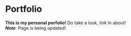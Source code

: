 # Portfolio 
<b>This is my personal porfolio! </b> Do take a look, link in about! <br>
<i><b>Note</b>:</i> Page is being updated!
